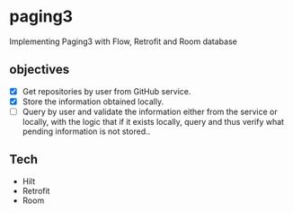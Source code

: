 # paging3

Implementing Paging3 with Flow, Retrofit and Room database

## objectives

- [X] Get repositories by user from GitHub service.
- [X] Store the information obtained locally.
- [ ] Query by user and validate the information either from the service or locally, with the logic that if it exists locally, query and thus verify what pending information is not stored..

## Tech

- Hilt
- Retrofit
- Room